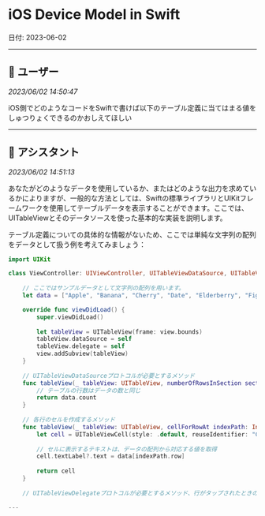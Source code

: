 # iOS Device Model in Swift

日付: 2023-06-02

---

## 👤 ユーザー
*2023/06/02 14:50:47*

iOS側でどのようなコードをSwiftで書けば以下のテーブル定義に当てはまる値をしゅつりょくできるのかおしえてほしい

---

## 🤖 アシスタント
*2023/06/02 14:51:13*

あなたがどのようなデータを使用しているか、またはどのような出力を求めているかによりますが、一般的な方法としては、Swiftの標準ライブラリとUIKitフレームワークを使用してテーブルデータを表示することができます。ここでは、UITableViewとそのデータソースを使った基本的な実装を説明します。

テーブル定義についての具体的な情報がないため、ここでは単純な文字列の配列をデータとして扱う例を考えてみましょう：

```swift
import UIKit

class ViewController: UIViewController, UITableViewDataSource, UITableViewDelegate {
    
    // ここではサンプルデータとして文字列の配列を用います。
    let data = ["Apple", "Banana", "Cherry", "Date", "Elderberry", "Fig", "Grape"]

    override func viewDidLoad() {
        super.viewDidLoad()
        
        let tableView = UITableView(frame: view.bounds)
        tableView.dataSource = self
        tableView.delegate = self
        view.addSubview(tableView)
    }
    
    // UITableViewDataSourceプロトコルが必要とするメソッド
    func tableView(_ tableView: UITableView, numberOfRowsInSection section: Int) -&gt; Int {
        // テーブルの行数はデータの数と同じ
        return data.count
    }
    
    // 各行のセルを作成するメソッド
    func tableView(_ tableView: UITableView, cellForRowAt indexPath: IndexPath) -&gt; UITableViewCell {
        let cell = UITableViewCell(style: .default, reuseIdentifier: "Cell")
        
        // セルに表示するテキストは、データの配列から対応する値を取得
        cell.textLabel?.text = data[indexPath.row]
        
        return cell
    }
    
    // UITableViewDelegateプロトコルが必要とするメソッド、行がタップされたときの挙動をここで定義

---
